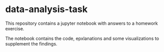 # data-analysis-task

This repository contains a jupyter notebook with answers to a homework exercise.

The notebook contains the code, epxlanations and some visualizations to supplement the findings.

